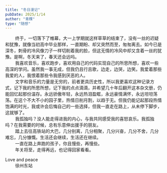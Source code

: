```yaml
---
title: "冬日漫记"
pubDate: 2025/1/14
auther: "青稞"
type: "随想"
---
```


　　
终于，一切落下了帷幕，大一上学期就这样草草的结束了，没有一丝的迟疑和犹豫，就像当初高中毕业那样，一直期盼、却又突然而至，匆匆离去。如今已是深冬，刺骨的冷风像刀子一样切削着我的脸，但这无情的冷风中却又含着一丝的犹豫。是啊，冬天来了，春天还会远吗。
<br>
　　
我喜欢音乐，喜欢跑步，喜欢用自己的代码实现自己的所思所想，喜欢一些高深的学问。虽然我一事无成，但我仍且行且歌，边走，边哭，边笑。我爱着那些我爱的人，我恨着那些令我感到厌恶的人。
<br>
　　
文字和音乐的力量是无穷的，前者更具历史性，所以我更喜欢这种记录方式，记下我的所思所想，记下我的点点滴滴，并希望几十年后翻开这本杂文册，仍能回忆起那份温存。永远骄傲年轻，永远热泪盈眶，永远豪情满怀，永远坦坦荡荡。在这个不大不小的园子里，热情日削月割，以趋于无。但我仍能记起那段热情饱满的时光，我或许会后悔自己的一些选择，但我一直走在路上，从未停下脚步，这就够了。
<br>
　　
我孤独吗？没人能走得进我的内心，与我共同感受我的喜怒哀乐。我孤独吗？在我需要的时候，总有乐意伸出援手的朋友。
<br>
　　
踏上去往高铁站的大巴，几分别离，几分相聚，几分兴奋，几分不舍，几分难忘，几分慷慨。生活还会继续，生活还在继续。
<br>
　　
一直在路上奔跑的孩子，你且慢些，再慢些。
<br>
　　
年关将至，走得再远，也记得回家看看。
<br>

Love and peace
<br>
　　
徐州东站
